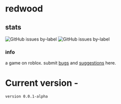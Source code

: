 # redwood

## stats
![GitHub issues by-label](https://img.shields.io/github/issues-raw/gamesphere/redwood/bug.svg?label=bugs)
![GitHub issues by-label](https://img.shields.io/github/issues-raw/gamesphere/redwood/bug.svg?label=suggestions)
### info
a game on roblox. submit [bugs](https://github.com/gamesphere/redwood/issues) and [suggestions](https://github.com/gamesphere/redwood/issues) here.

# Current version - 
```
version 0.0.1-alpha
```
